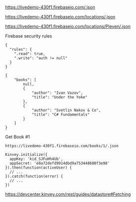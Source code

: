 https://livedemo-430f1.firebaseio.com/.json

https://livedemo-430f1.firebaseio.com/locations/.json

https://livedemo-430f1.firebaseio.com/locations/Pleven/.json

Firebase security rules

```
{
  "rules": {
    ".read": true,
    ".write": "auth != null"
  }
}
```

```
{
    "books": [
        null,
        {
            "author": "Ivan Vazov",
            "title": "Under the Yoke"
        },
        {
            "author": "Svetlin Nakov & Co",
            "title": "C# Fundamentals"
        }
    ]
}
```

Get Book #1

`https://livedemo-430f1.firebaseio.com/books/1/.json`

```
Kinvey.initialize({
  appKey: 'kid_SJFuHh4Ub',
  appSecret: 'e8a72defd9914dbd9a753448680f3e98'
}).then(function(activeUser) {
  // ...
}).catch(function(error) {
  // ...
})
```

https://devcenter.kinvey.com/rest/guides/datastore#Fetching

